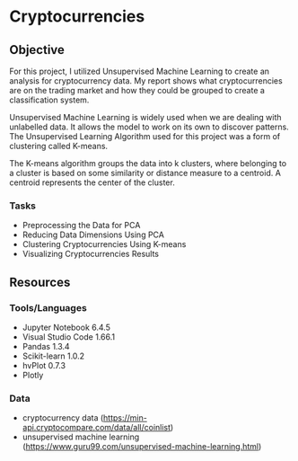# Cryptocurrencies

## Objective 
For this project, I utilized Unsupervised Machine Learning to create an analysis for cryptocurrency data.  My report shows what cryptocurrencies are on the trading market and how they could be grouped to create a classification system.

Unsupervised Machine Learning is widely used when we are dealing with unlabelled data.  It allows the model to work on its own to discover patterns.  The Unsupervised Learning Algorithm used for this project was a form of clustering called K-means.  

The K-means algorithm groups the data into k clusters, where belonging to a cluster is based on some similarity or distance measure to a centroid.  A centroid represents the center of the cluster.

### Tasks
- Preprocessing the Data for PCA
- Reducing Data Dimensions Using PCA
- Clustering Cryptocurrencies Using K-means
- Visualizing Cryptocurrencies Results

## Resources
### Tools/Languages
- Jupyter Notebook 6.4.5
- Visual Studio Code 1.66.1 
- Pandas 1.3.4
- Scikit-learn 1.0.2
- hvPlot 0.7.3
- Plotly

 ### Data
 - cryptocurrency data (https://min-api.cryptocompare.com/data/all/coinlist)
 - unsupervised machine learning (https://www.guru99.com/unsupervised-machine-learning.html)